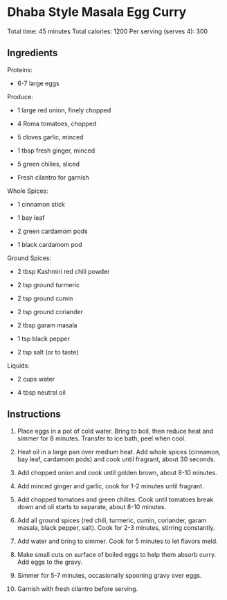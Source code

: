 # **Dhaba Style Masala Egg Curry**

Total time: 45 minutes Total calories: 1200 Per serving (serves 4): 300

## **Ingredients**

Proteins:

-   6-7 large eggs

Produce:

-   1 large red onion, finely chopped

-   4 Roma tomatoes, chopped

-   5 cloves garlic, minced

-   1 tbsp fresh ginger, minced

-   5 green chilies, sliced

-   Fresh cilantro for garnish

Whole Spices:

-   1 cinnamon stick

-   1 bay leaf

-   2 green cardamom pods

-   1 black cardamom pod

Ground Spices:

-   2 tbsp Kashmiri red chili powder

-   2 tsp ground turmeric

-   2 tsp ground cumin

-   2 tsp ground coriander

-   2 tbsp garam masala

-   1 tsp black pepper

-   2 tsp salt (or to taste)

Liquids:

-   2 cups water

-   4 tbsp neutral oil

## **Instructions**

1.  Place eggs in a pot of cold water. Bring to boil, then reduce heat
    and simmer for 8 minutes. Transfer to ice bath, peel when cool.

2.  Heat oil in a large pan over medium heat. Add whole spices
    (cinnamon, bay leaf, cardamom pods) and cook until fragrant, about
    30 seconds.

3.  Add chopped onion and cook until golden brown, about 8-10 minutes.

4.  Add minced ginger and garlic, cook for 1-2 minutes until fragrant.

5.  Add chopped tomatoes and green chilies. Cook until tomatoes break
    down and oil starts to separate, about 8-10 minutes.

6.  Add all ground spices (red chili, turmeric, cumin, coriander, garam
    masala, black pepper, salt). Cook for 2-3 minutes, stirring
    constantly.

7.  Add water and bring to simmer. Cook for 5 minutes to let flavors
    meld.

8.  Make small cuts on surface of boiled eggs to help them absorb curry.
    Add eggs to the gravy.

9.  Simmer for 5-7 minutes, occasionally spooning gravy over eggs.

10. Garnish with fresh cilantro before serving.
